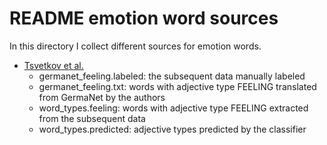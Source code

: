 # README emotion word sources

In this directory I collect different sources for emotion words.

* [Tsvetkov et al.](http://www.cs.cmu.edu/~ytsvetko/papers/adj-lrec14.pdf)
    - germanet_feeling.labeled: the subsequent data manually labeled
    - germanet_feeling.txt: words with adjective type FEELING translated from GermaNet by the authors
    - word_types.feeling: words with adjective type FEELING extracted from the subsequent data
    - word_types.predicted: adjective types predicted by the classifier

